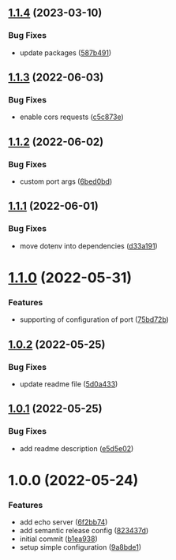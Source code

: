 ## [1.1.4](https://github.com/an-parubets/easy-echo/compare/v1.1.3...v1.1.4) (2023-03-10)


### Bug Fixes

* update packages ([587b491](https://github.com/an-parubets/easy-echo/commit/587b49192378a52839515531a2271a4aacda45fc))

## [1.1.3](https://github.com/an-parubets/easy-echo/compare/v1.1.2...v1.1.3) (2022-06-03)


### Bug Fixes

* enable cors requests ([c5c873e](https://github.com/an-parubets/easy-echo/commit/c5c873e427abfe9fed3bb8e2edae554dc9934184))

## [1.1.2](https://github.com/an-parubets/easy-echo/compare/v1.1.1...v1.1.2) (2022-06-02)


### Bug Fixes

* custom port args ([6bed0bd](https://github.com/an-parubets/easy-echo/commit/6bed0bdcce06e8fed754dd2799df65f793150402))

## [1.1.1](https://github.com/an-parubets/easy-echo/compare/v1.1.0...v1.1.1) (2022-06-01)


### Bug Fixes

* move dotenv into dependencies ([d33a191](https://github.com/an-parubets/easy-echo/commit/d33a191aec627573dfe8f059d321fc1b03a17449))

# [1.1.0](https://github.com/an-parubets/easy-echo/compare/v1.0.2...v1.1.0) (2022-05-31)


### Features

* supporting of configuration of port ([75bd72b](https://github.com/an-parubets/easy-echo/commit/75bd72b7a635990d4d57426f8fbc883c9a1c8d19))

## [1.0.2](https://github.com/an-parubets/easy-echo/compare/v1.0.1...v1.0.2) (2022-05-25)


### Bug Fixes

* update readme file ([5d0a433](https://github.com/an-parubets/easy-echo/commit/5d0a433b15faa1251da2e9fb276fe9c23f387bfd))

## [1.0.1](https://github.com/an-parubets/easy-echo/compare/v1.0.0...v1.0.1) (2022-05-25)


### Bug Fixes

* add readme description ([e5d5e02](https://github.com/an-parubets/easy-echo/commit/e5d5e0243e39cf2cff3ea374f794a63f51a26819))

# 1.0.0 (2022-05-24)


### Features

* add echo server ([6f2bb74](https://github.com/an-parubets/easy-echo/commit/6f2bb7492cf9258af20ab92b6dd7997e77b12623))
* add semantic release config ([823437d](https://github.com/an-parubets/easy-echo/commit/823437d6ff4477278e8f939310478d987616d32a))
* initial commit ([b1ea938](https://github.com/an-parubets/easy-echo/commit/b1ea9381b92706a7784b82338fe83424a7c2d76e))
* setup simple configuration ([9a8bde1](https://github.com/an-parubets/easy-echo/commit/9a8bde1d1458587d3324dd8d12a55ccd979ac807))
